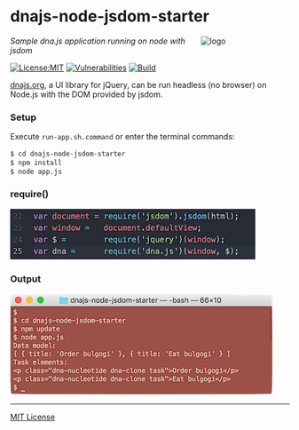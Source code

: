 # dnajs-node-jsdom-starter
<img src=https://dnajs.org/graphics/dnajs-logo.png align=right width=160 alt=logo>

_Sample dna.js application running on node with jsdom_

[![License:MIT](https://img.shields.io/badge/License-MIT-blue.svg)](https://dnajs.org/license)
[![Vulnerabilities](https://snyk.io/test/github/dnajs/dnajs-node-jsdom-starter/badge.svg)](https://snyk.io/test/github/dnajs/dnajs-node-jsdom-starter)
[![Build](https://travis-ci.org/dnajs/dnajs-node-jsdom-starter.svg)](https://travis-ci.org/dnajs/dnajs-node-jsdom-starter)

[dnajs.org](https://dnajs.org), a UI library for jQuery, can be run headless (no browser) on
Node.js with the DOM provided by jsdom.

### Setup
Execute `run-app.sh.command` or enter the terminal commands:
```
$ cd dnajs-node-jsdom-starter
$ npm install
$ node app.js
```

### require()
![require dna.js](screenshots/require-dnajs.png)

### Output
![require dna.js](screenshots/terminal.png)

---
[MIT License](LICENSE.txt)
